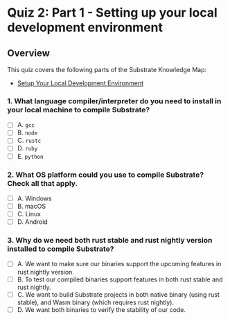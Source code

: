 # Quiz 2: Part 1 - Setting up your local development environment

## Overview

This quiz covers the following parts of the Substrate Knowledge Map:
- [Setup Your Local Development Environment](../../knowledge-map#setup-your-local-development-environment/) 

### 1. What language compiler/interpreter do you need to install in your local machine to compile Substrate?

- [ ] A. `gcc`
- [ ] B. `node`
- [ ] C. `rustc`
- [ ] D. `ruby`
- [ ] E. `python`

### 2. What OS platform could you use to compile Substrate? Check all that apply.

- [ ] A. Windows
- [ ] B. macOS
- [ ] C. Linux
- [ ] D. Android

### 3. Why do we need both rust stable and rust nightly version installed to compile Substrate?

- [ ] A. We want to make sure our binaries support the upcoming features in rust nightly version.
- [ ] B. To test our compiled binaries support features in both rust stable and rust nightly.
- [ ] C. We want to build Substrate projects in both native binary (using rust stable), and Wasm binary (which requires rust nightly).
- [ ] D. We want both binaries to verify the stability of our code.
